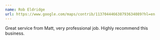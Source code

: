 ```yaml
---
name: Rob Eldridge
url: https://www.google.com/maps/contrib/113704446638793634089?hl=en
---
```


Great service from Matt, very professional job. Highly recommend this business.
